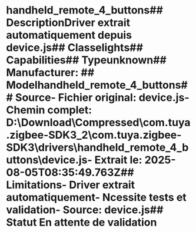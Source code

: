 # handheld_remote_4_buttons##  DescriptionDriver extrait automatiquement depuis device.js##  Classelights##  Capabilities##  Typeunknown##  Manufacturer: ##  Modelhandheld_remote_4_buttons##  Source- **Fichier original**: device.js- **Chemin complet**: D:\Download\Compressed\com.tuya.zigbee-SDK3_2\com.tuya.zigbee-SDK3\drivers\handheld_remote_4_buttons\device.js- **Extrait le**: 2025-08-05T08:35:49.763Z##  Limitations- Driver extrait automatiquement- Ncessite tests et validation- Source: device.js##  Statut En attente de validation